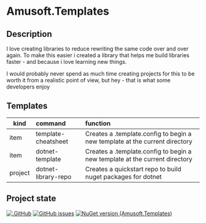 # Amusoft.Templates

## Description

I love creating libraries to reduce rewriting the same code over and over again. To make this easier i created a library that helps me build libraries faster - and because i love learning new things. 

I would probably never spend as much time creating projects for this to be worth it from a realistic point of view, but hey - that is what some developers enjoy

## Templates

| kind | command | function |
|------|:--------|:---------|
| item | template-cheatsheet | Creates a .template.config to begin a new template at the current directory |
| item | dotnet-template | Creates a .template.config to begin a new template at the current directory |
| project | dotnet-library-repo | Creates a quickstart repo to build nuget packages for dotnet |

## Project state
[![.GitHub](https://github.com/taori/Amusoft.Templates/actions/workflows/dotnet.yml/badge.svg)](https://github.com/taori/Amusoft.Templates/actions/workflows/dotnet.yml)
[![GitHub issues](https://img.shields.io/github/issues/taori/Amusoft.Templates)](https://github.com/taori/Amusoft.Templates/issues)
[![NuGet version (Amusoft.Templates)](https://img.shields.io/nuget/v/Amusoft.Templates.svg)](https://www.nuget.org/packages/Amusoft.Templates/)
